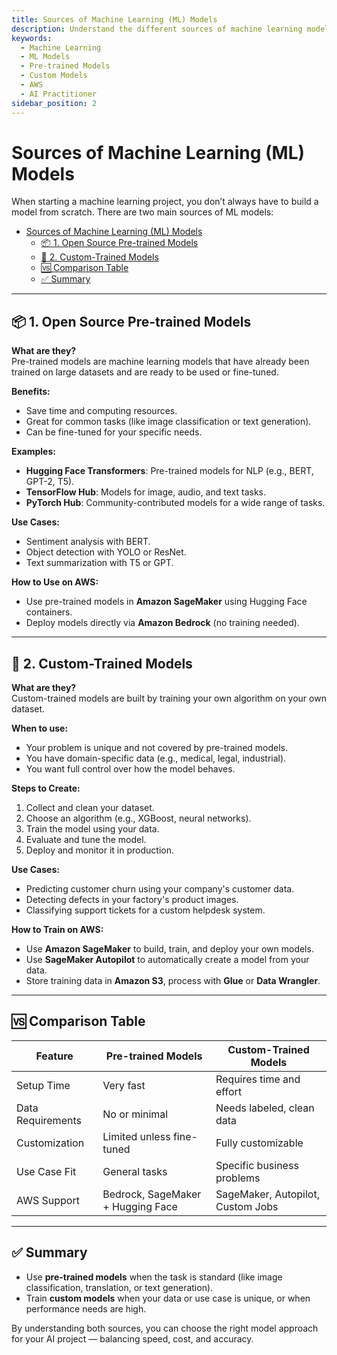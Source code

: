 ```yaml
---
title: Sources of Machine Learning (ML) Models
description: Understand the different sources of machine learning models, including open source pre-trained models and custom-trained models, for the AWS AI Practitioner exam.
keywords:
  - Machine Learning
  - ML Models
  - Pre-trained Models
  - Custom Models
  - AWS
  - AI Practitioner
sidebar_position: 2
---
```


# Sources of Machine Learning (ML) Models

When starting a machine learning project, you don’t always have to build a model from scratch. There are two main sources of ML models:

- [Sources of Machine Learning (ML) Models](#sources-of-machine-learning-ml-models)
  - [📦 1. Open Source Pre-trained Models](#-1-open-source-pre-trained-models)
  - [🧠 2. Custom-Trained Models](#-2-custom-trained-models)
  - [🆚 Comparison Table](#-comparison-table)
  - [✅ Summary](#-summary)

---

## 📦 1. Open Source Pre-trained Models

**What are they?**  
Pre-trained models are machine learning models that have already been trained on large datasets and are ready to be used or fine-tuned.

**Benefits:**

- Save time and computing resources.
- Great for common tasks (like image classification or text generation).
- Can be fine-tuned for your specific needs.

**Examples:**

- **Hugging Face Transformers**: Pre-trained models for NLP (e.g., BERT, GPT-2, T5).
- **TensorFlow Hub**: Models for image, audio, and text tasks.
- **PyTorch Hub**: Community-contributed models for a wide range of tasks.

**Use Cases:**

- Sentiment analysis with BERT.
- Object detection with YOLO or ResNet.
- Text summarization with T5 or GPT.

**How to Use on AWS:**

- Use pre-trained models in **Amazon SageMaker** using Hugging Face containers.
- Deploy models directly via **Amazon Bedrock** (no training needed).

---

## 🧠 2. Custom-Trained Models

**What are they?**  
Custom-trained models are built by training your own algorithm on your own dataset.

**When to use:**

- Your problem is unique and not covered by pre-trained models.
- You have domain-specific data (e.g., medical, legal, industrial).
- You want full control over how the model behaves.

**Steps to Create:**

1. Collect and clean your dataset.
2. Choose an algorithm (e.g., XGBoost, neural networks).
3. Train the model using your data.
4. Evaluate and tune the model.
5. Deploy and monitor it in production.

**Use Cases:**

- Predicting customer churn using your company's customer data.
- Detecting defects in your factory's product images.
- Classifying support tickets for a custom helpdesk system.

**How to Train on AWS:**

- Use **Amazon SageMaker** to build, train, and deploy your own models.
- Use **SageMaker Autopilot** to automatically create a model from your data.
- Store training data in **Amazon S3**, process with **Glue** or **Data Wrangler**.

---

## 🆚 Comparison Table

| Feature           | Pre-trained Models                | Custom-Trained Models             |
| ----------------- | --------------------------------- | --------------------------------- |
| Setup Time        | Very fast                         | Requires time and effort          |
| Data Requirements | No or minimal                     | Needs labeled, clean data         |
| Customization     | Limited unless fine-tuned         | Fully customizable                |
| Use Case Fit      | General tasks                     | Specific business problems        |
| AWS Support       | Bedrock, SageMaker + Hugging Face | SageMaker, Autopilot, Custom Jobs |

---

## ✅ Summary

- Use **pre-trained models** when the task is standard (like image classification, translation, or text generation).
- Train **custom models** when your data or use case is unique, or when performance needs are high.

By understanding both sources, you can choose the right model approach for your AI project — balancing speed, cost, and accuracy.
